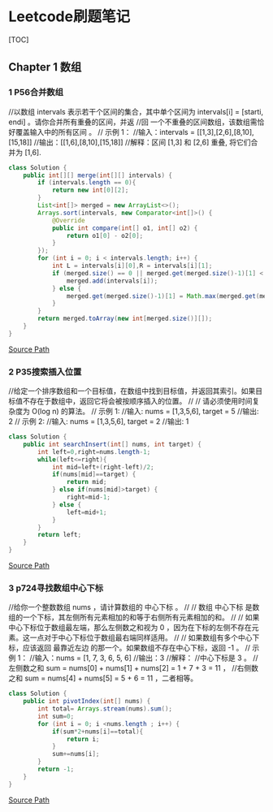 # Leetcode刷题笔记
[TOC]
## Chapter 1 数组
### 1 P56合并数组
//以数组 intervals 表示若干个区间的集合，其中单个区间为 intervals[i] = [starti, endi] 。请你合并所有重叠的区间，并返
//回 一个不重叠的区间数组，该数组需恰好覆盖输入中的所有区间 。 
// 示例 1： 
//输入：intervals = [[1,3],[2,6],[8,10],[15,18]]
//输出：[[1,6],[8,10],[15,18]]
//解释：区间 [1,3] 和 [2,6] 重叠, 将它们合并为 [1,6].
```java
class Solution {
    public int[][] merge(int[][] intervals) {
		if (intervals.length == 0){
			return new int[0][2];
		}
		List<int[]> merged = new ArrayList<>();
		Arrays.sort(intervals, new Comparator<int[]>() {
			@Override
			public int compare(int[] o1, int[] o2) {
				return o1[0] - o2[0];
			}
		});
		for (int i = 0; i < intervals.length; i++) {
			int L = intervals[i][0],R = intervals[i][1];
			if (merged.size() == 0 || merged.get(merged.size()-1)[1] < L) {
				merged.add(intervals[i]);
			} else {
				merged.get(merged.size()-1)[1] = Math.max(merged.get(merged.size()-1)[1],R);
			}
		}
		return merged.toArray(new int[merged.size()][]);
	}
}
```
[Source Path](E:/develop/java/Leetcode/summary/src/Array/P56_MergeIntervals.java)

### 2 P35搜索插入位置
//给定一个排序数组和一个目标值，在数组中找到目标值，并返回其索引。如果目标值不存在于数组中，返回它将会被按顺序插入的位置。 
//
// 请必须使用时间复杂度为 O(log n) 的算法。
// 示例 1:
//输入: nums = [1,3,5,6], target = 5
//输出: 2
// 示例 2:
//输入: nums = [1,3,5,6], target = 2
//输出: 1
```java
class Solution {
    public int searchInsert(int[] nums, int target) {
		int left=0,right=nums.length-1;
		while(left<=right){
			int mid=left+(right-left)/2;
			if(nums[mid]==target) {
				return mid;
			} else if(nums[mid]>target) {
				right=mid-1;
			} else {
				left=mid+1;
			}
		}
		return left;
    }
}
```
[Source Path](E:/develop/java/Leetcode/summary/src/Array/P35_SearchInsertPosition.java)
### 3 p724寻找数组中心下标
//给你一个整数数组 nums ，请计算数组的 中心下标 。 
//
// 数组 中心下标 是数组的一个下标，其左侧所有元素相加的和等于右侧所有元素相加的和。 
//
// 如果中心下标位于数组最左端，那么左侧数之和视为 0 ，因为在下标的左侧不存在元素。这一点对于中心下标位于数组最右端同样适用。 
//
// 如果数组有多个中心下标，应该返回 最靠近左边 的那一个。如果数组不存在中心下标，返回 -1 。
// 示例 1：
//输入：nums = [1, 7, 3, 6, 5, 6]
//输出：3
//解释：
//中心下标是 3 。
//左侧数之和 sum = nums[0] + nums[1] + nums[2] = 1 + 7 + 3 = 11 ，
//右侧数之和 sum = nums[4] + nums[5] = 5 + 6 = 11 ，二者相等。
```java
class Solution {
    public int pivotIndex(int[] nums) {
		int total= Arrays.stream(nums).sum();
		int sum=0;
		for (int i = 0; i <nums.length ; i++) {
			if(sum*2+nums[i]==total){
				return i;
			}
			sum+=nums[i];
		}
		return -1;
    }
}
```
[Source Path](E:/develop/java/Leetcode/summary/src/Array/P724_FindPivotIndex.java)
